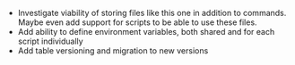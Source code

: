 - Investigate viability of storing files like this one
in addition to commands. Maybe even add support for scripts to
be able to use these files.
- Add ability to define environment variables, both shared and for each script individually
- Add table versioning and migration to new versions
